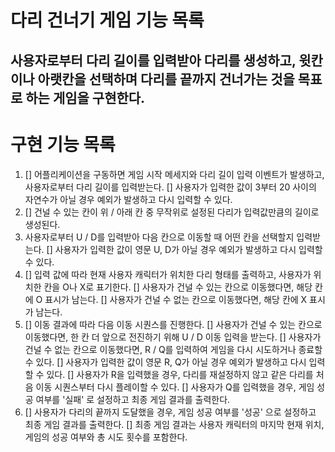 다리 건너기 게임 기능 목록
=============
사용자로부터 다리 길이를 입력받아 다리를 생성하고, 윗칸이나 아랫칸을 선택하며 다리를 끝까지 건너가는 것을 목표로 하는 게임을 구현한다.
-------------

# 구현 기능 목록

1. [] 어플리케이션을 구동하면 게임 시작 메세지와 다리 길이 입력 이벤트가 발생하고, 사용자로부터 다리 길이를 입력받는다.
    [] 사용자가 입력한 값이 3부터 20 사이의 자연수가 아닐 경우 예외가 발생하고 다시 입력할 수 있다.
2. [] 건널 수 있는 칸이 위 / 아래 칸 중 무작위로 설정된 다리가 입력값만큼의 길이로 생성된다.
3. 사용자로부터 U / D를 입력받아 다음 칸으로 이동할 때 어떤 칸을 선택할지 입력받는다.
    [] 사용자가 입력한 값이 영문 U, D가 아닐 경우 예외가 발생하고 다시 입력할 수 있다.
4. [] 입력 값에 따라 현재 사용자 캐릭터가 위치한 다리 형태를 출력하고, 사용자가 위치한 칸을 O나 X로 표기한다.
    [] 사용자가 건널 수 있는 칸으로 이동했다면, 해당 칸에 O 표시가 남는다.
    [] 사용자가 건널 수 없는 칸으로 이동했다면, 해당 칸에 X 표시가 남는다.
5. [] 이동 결과에 따라 다음 이동 시퀀스를 진행한다.
    [] 사용자가 건널 수 있는 칸으로 이동했다면, 한 칸 더 앞으로 전진하기 위해 U / D 이동 입력을 받는다.
    [] 사용자가 건널 수 없는 칸으로 이동했다면, R / Q를 입력하여 게임을 다시 시도하거나 종료할 수 있다.
        [] 사용자가 입력한 값이 영문 R, Q가 아닐 경우 예외가 발생하고 다시 입력할 수 있다.
        [] 사용자가 R을 입력했을 경우, 다리를 재설정하지 않고 같은 다리를 처음 이동 시퀀스부터 다시 플레이할 수 있다.
        [] 사용자가 Q를 입력했을 경우, 게임 성공 여부를 '실패' 로 설정하고 최종 게임 결과를 출력한다.
6. [] 사용자가 다리의 끝까지 도달했을 경우, 게임 성공 여부를 '성공' 으로 설정하고 최종 게임 결과를 출력한다.
    [] 최종 게임 결과는 사용자 캐릭터의 마지막 현재 위치, 게임의 성공 여부와 총 시도 횟수를 포함한다.